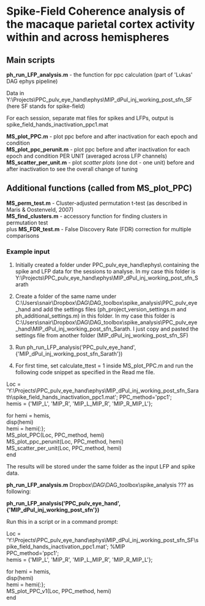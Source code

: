 # Spike-Field Coherence analysis of the macaque parietal cortex activity within and across hemispheres  

## Main scripts  
**ph_run_LFP_analysis.m** - the function for ppc calculation (part of 'Lukas' DAG ephys pipeline)

Data in Y:\Projects\PPC_pulv_eye_hand\ephys\MIP_dPul_inj_working_post_sfn_SF (here SF stands for spike-field)

For each session, separate mat files for spikes and LFPs, 
output is spike_field_hands_inactivation_ppc1.mat

**MS_plot_PPC.m** - plot ppc before and after inactivation for each epoch and condition  
**MS_plot_ppc_perunit.m** - plot ppc before and after inactivation for each epoch and condition PER UNIT (averaged across LFP channels)  
**MS_scatter_per_unit.m** - plot *scatter plots* (one dot - one unit) before and after inactivation to see the overall change of tuning  

## Additional functions (called from MS_plot_PPC)  
**MS_perm_test.m** - Cluster-adjusted permutation t-test (as described in Maris & Oostenveld, 2007)  
**MS_find_clusters.m** - accessory function for finding clusters in permutation test  
plus
**MS_FDR_test.m** - False Discovery Rate (FDR) correction for multiple comparisons


### Example input  


1. Initially created a folder under PPC_pulv_eye_hand\ephys\ containing the spike and LFP data for the sessions to analyse. In my case this folder is 
Y:\Projects\PPC_pulv_eye_hand\ephys\MIP_dPul_inj_working_post_sfn_Sarath

2. Create a folder of the same name under C:\Users\snair\Dropbox\DAG\DAG_toolbox\spike_analysis\PPC_pulv_eye_hand and add the settings files (ph_project_version_settings.m and ph_additional_settings.m) in this folder. In my case this folder is C:\Users\snair\Dropbox\DAG\DAG_toolbox\spike_analysis\PPC_pulv_eye_hand\MIP_dPul_inj_working_post_sfn_Sarath. I just copy and pasted the settings file from another folder (MIP_dPul_inj_working_post_sfn_SF)

3. Run ph_run_LFP_analysis('PPC_pulv_eye_hand',{'MIP_dPul_inj_working_post_sfn_Sarath'})

4. For first time, set calculate_ttest = 1 inside MS_plot_PPC.m and run the following code snippet as specified in the Read me file. 

Loc = 'Y:\Projects\PPC_pulv_eye_hand\ephys\MIP_dPul_inj_working_post_sfn_Sarath\spike_field_hands_inactivation_ppc1.mat'; 
PPC_method='ppc1';  
hemis = {'MIP_L', 'MIP_R', 'MIP_L_MIP_R', 'MIP_R_MIP_L'};  

for hemi = hemis,  
    disp(hemi)  
    hemi = hemi{:};  
    MS_plot_PPC(Loc, PPC_method, hemi)  
    MS_plot_ppc_perunit(Loc, PPC_method, hemi)  
    MS_scatter_per_unit(Loc, PPC_method, hemi)  
end

The results will be stored under the same folder as the input LFP and spike data. 

**ph_run_LFP_analysis.m** Dropbox\DAG\DAG_toolbox\spike_analysis ??? as following:  

**ph_run_LFP_analysis('PPC_pulv_eye_hand',{'MIP_dPul_inj_working_post_sfn'})**

Run this in a script or in a command prompt:

Loc = 'Y:\Projects\PPC_pulv_eye_hand\ephys\MIP_dPul_inj_working_post_sfn_SF\spike_field_hands_inactivation_ppc1.mat'; %MIP  
PPC_method='ppc1';  
hemis = {'MIP_L', 'MIP_R', 'MIP_L_MIP_R', 'MIP_R_MIP_L'};  

for hemi = hemis,  
    disp(hemi)  
    hemi = hemi{:};  
    MS_plot_PPC_v1(Loc, PPC_method, hemi)  
end  
